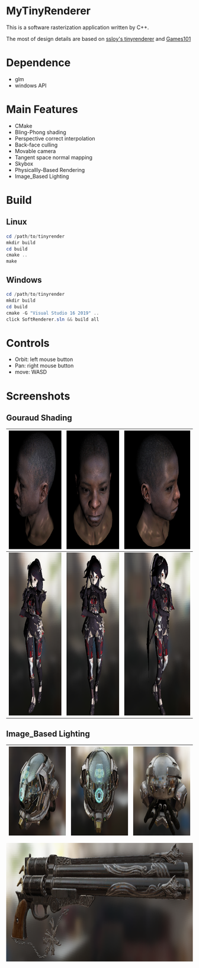 # MyTinyRenderer

This is a software rasterization application written by C++. 

The most of design details are based on [ssloy's tinyrenderer](https://github.com/ssloy/tinyrenderer/wiki) and [Games101](https://sites.cs.ucsb.edu/~lingqi/teaching/games101.html)

# Dependence

* glm
* windows API
# Main Features

* CMake
* Bling-Phong shading
* Perspective correct interpolation
* Back-face culling
* Movable camera
* Tangent space normal mapping
* Skybox
* Physicallly-Based Rendering
* Image_Based Lighting
# Build

## Linux

```powershell
cd /path/to/tinyrender
mkdir build
cd build
cmake ..
make
```
## Windows

```powershell
cd /path/to/tinyrender
mkdir build
cd build
cmake -G "Visual Studio 16 2019" ..
click SoftRenderer.sln && build all
```
# Controls

* Orbit: left mouse button
* Pan: right mouse button
* move: WASD
# Screenshots
## Gouraud Shading
| <img src="images/african_left.png" width="240px" height='320px'></img> | <img src="images/african_front.png" width="240px" height='320px'></img>|<img src="images/african_right.png" width="240px" height='320px'></img>|
| ------ | ------ | ------ |
| <img src="images/fuhua_left.png" width="240px" height='440px'></img> | <img src="images/fuhua_front.png" width="240px" height='440px'></img>|<img src="images/fuhua_right.png" width="300px" height='440px'></img>|

## Image_Based Lighting
| <img src="images/helmet_left.png" width="240px" height='240px'></img> | <img src="images/helmet_front.png" width="240px" height='240px'></img>|<img src="images/helmet_right.png" width="240px" height='240px'></img>|
| ------ | ------ | ------ |

<img src="images/gun_front.png" width="700px" height='320px'></img>